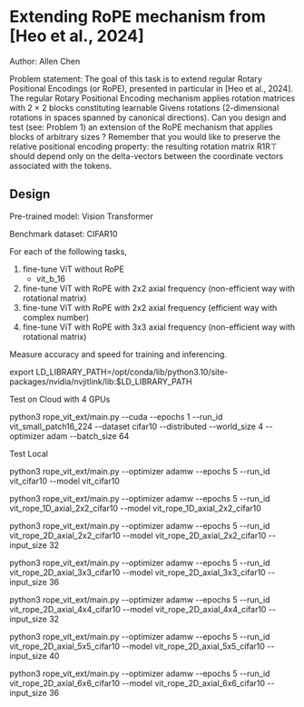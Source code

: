 # Extending RoPE mechanism from [Heo et al., 2024]

Author: Allen Chen

Problem statement: The goal of this task is to extend regular Rotary Positional Encodings (or RoPE), presented in particular in [Heo et al., 2024]. The regular Rotary Positional Encoding mechanism applies rotation matrices with 2 × 2 blocks constituting learnable Givens rotations (2-dimensional rotations in spaces spanned by canonical directions). Can you design and test (see: Problem 1) an extension of the RoPE mechanism that applies blocks of arbitrary sizes ? Remember that you would like to preserve the relative positional encoding property: the resulting rotation matrix R1R⊤ should depend only on the delta-vectors between the coordinate vectors associated with the tokens.

## Design

Pre-trained model: Vision Transformer

Benchmark dataset: CIFAR10

For each of the following tasks, 
1. fine-tune ViT without RoPE
    - vit_b_16
2. fine-tune ViT with RoPE with 2x2 axial frequency (non-efficient way with rotational matrix)
3. fine-tune ViT with RoPE with 2x2 axial frequency (efficient way with complex number)
4. fine-tune ViT with RoPE with 3x3 axial frequency (non-efficient way with rotational matrix)

Measure accuracy and speed for training and inferencing. 

export LD_LIBRARY_PATH=/opt/conda/lib/python3.10/site-packages/nvidia/nvjitlink/lib:$LD_LIBRARY_PATH

Test on Cloud with 4 GPUs

python3 rope_vit_ext/main.py --cuda --epochs 1 --run_id vit_small_patch16_224 --dataset cifar10 --distributed --world_size 4 --optimizer adam --batch_size 64


Test Local

python3 rope_vit_ext/main.py --optimizer adamw --epochs 5 --run_id vit_cifar10 --model vit_cifar10

python3 rope_vit_ext/main.py --optimizer adamw --epochs 5 --run_id vit_rope_1D_axial_2x2_cifar10 --model vit_rope_1D_axial_2x2_cifar10

python3 rope_vit_ext/main.py --optimizer adamw --epochs 5 --run_id vit_rope_2D_axial_2x2_cifar10 --model vit_rope_2D_axial_2x2_cifar10 --input_size 32

python3 rope_vit_ext/main.py --optimizer adamw --epochs 5 --run_id vit_rope_2D_axial_3x3_cifar10 --model vit_rope_2D_axial_3x3_cifar10 --input_size 36

python3 rope_vit_ext/main.py --optimizer adamw --epochs 5 --run_id vit_rope_2D_axial_4x4_cifar10 --model vit_rope_2D_axial_4x4_cifar10 --input_size 32

python3 rope_vit_ext/main.py --optimizer adamw --epochs 5 --run_id vit_rope_2D_axial_5x5_cifar10 --model vit_rope_2D_axial_5x5_cifar10 --input_size 40

python3 rope_vit_ext/main.py --optimizer adamw --epochs 5 --run_id vit_rope_2D_axial_6x6_cifar10 --model vit_rope_2D_axial_6x6_cifar10 --input_size 36
